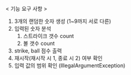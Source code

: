 
< 기능 요구 사항 >
1. 3개의 랜덤한 숫자 생성 (1~9까지 서로 다른)
2. 입력된 숫자 분석
   1) 스트라이크 갯수 count
   2) 볼 갯수 count
3. strike, ball 점수 출력
4. 재시작(재시작 시 1, 종료 시 2) 여부 확인
5. 입력 값의 범위 확인 (IllegalArgumentException)